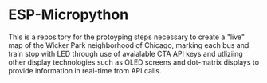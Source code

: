 # ESP-Micropython

This is a repository for the protoyping steps necessary to create a "live" map of the Wicker Park neighborhood of Chicago, marking each bus and train stop with LED through use of avaialable CTA API keys and utliziing other display technologies such as OLED screens and dot-matrix displays to provide information in real-time from API calls.
